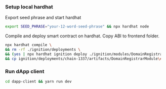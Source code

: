 ### Setup local hardhat
Export seed phrase and start hardhat
```zsh
export SEED_PHRASE="your-12-word-seed-phrase" && npx hardhat node
```
Compile and deploy smart contract on hardhat. Copy ABI to frontend folder.
```zsh
npx hardhat compile \
&& rm -rf ./ignition/deployments \
&& (yes | npx hardhat ignition deploy ./ignition/modules/DomainRegistrar.ts --network localhost) \
&& cp ignition/deployments/chain-1337/artifacts/DomainRegistrarModule\#DomainRegistrar.json dapp-client/src/abi/DomainRegistrar.json
```
### Run dApp client
```zsh
cd dapp-client && yarn run dev
```
